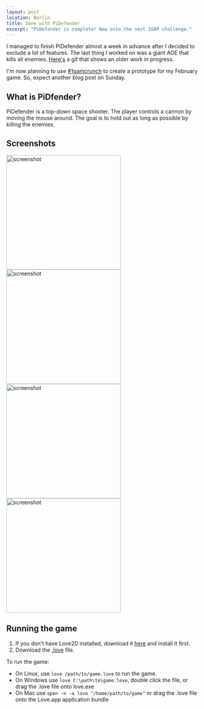 ```yaml
---
layout: post
location: Berlin
title: Done with PiDefender
excerpt: "PiDefender is complete! Now onto the next 1GAM challenge."
---
```


I managed to finish PiDefender almost a week in advance after I decided to exclude a lot of features. The last thing I worked on was a giant AOE that kills all enemies. [Here's](http://i.imgur.com/RqKNzbw.gif) a gif that shows an older work in progress. 

I'm now planning to use [#1gamcrunch](http://1gamcrunch.playvue.com/) to create a prototype for my February game. So, expect another blog post on Sunday.

## What is PiDfender? ##
PiDefender is a top-down space shooter. The player controls a cannon by moving the mouse around. The goal is to hold out as long as possible by killing the enemies. 

## Screenshots ##

<a href="http://imgur.com/QMsvPE5.png"><img src="http://i.imgur.com/QMsvPE5.png" alt="screenshot" width="300" /></a>
<a href="http://imgur.com/DMpz2Dg.png"><img src="http://i.imgur.com/DMpz2Dg.png" alt="screenshot" width="300" /></a>
<a href="http://imgur.com/ljHKNjT.png"><img src="http://i.imgur.com/ljHKNjT.png" alt="screenshot" width="300" /></a>
<a href="http://imgur.com/NXvy0yo.png"><img src="http://i.imgur.com/NXvy0yo.png" alt="screenshot" width="300" /></a>

## Running the game ##
1. If you don't have Love2D installed, download it [here](http://love2d.org/) and install it first.
2. Download the [.love](http://dl.dropbox.com/u/128670221/1GAM/Jan/PiDefender-Final.love) file.

To run the game:

 * On Linux, use `love /path/to/game.love` to run the game.
 * On Windows use `love C:\path\to\game.love`, double click the file, or drag the .love file onto love.exe
 * On Mac use `open -n -a love "/home/path/to/game"` or drag the .love file onto the Love.app application bundle